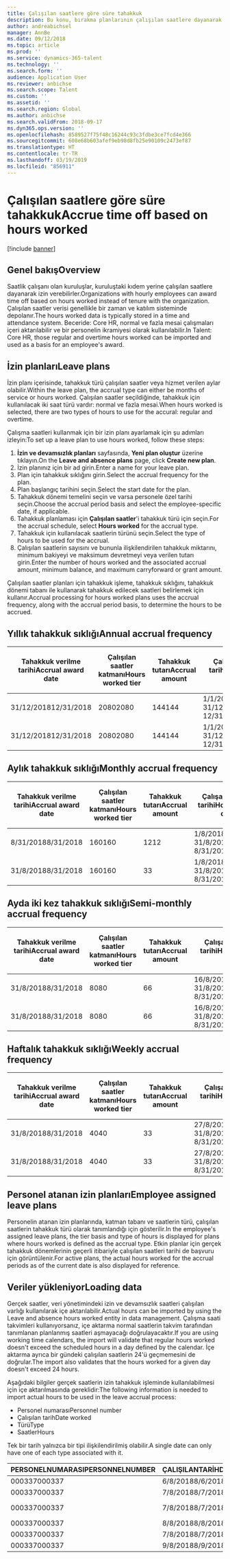 ```yaml
---
title: Çalışılan saatlere göre süre tahakkuk
description: Bu konu, bırakma planlarının çalışılan saatlere dayanarak süre tahakkuk edilmesini yapılandırmayı anlatır.
author: andreabichsel
manager: AnnBe
ms.date: 09/12/2018
ms.topic: article
ms.prod: ''
ms.service: dynamics-365-talent
ms.technology: ''
ms.search.form: ''
audience: Application User
ms.reviewer: anbichse
ms.search.scope: Talent
ms.custom: ''
ms.assetid: ''
ms.search.region: Global
ms.author: anbichse
ms.search.validFrom: 2018-09-17
ms.dyn365.ops.version: ''
ms.openlocfilehash: 8589527f75f48c16244c93c3fdbe3ce7fcd4e366
ms.sourcegitcommit: 608e68b603afef9eb98d8fb25e90109c2473ef87
ms.translationtype: HT
ms.contentlocale: tr-TR
ms.lasthandoff: 03/19/2019
ms.locfileid: "856911"
---
```

# <a name="accrue-time-off-based-on-hours-worked"></a><span data-ttu-id="7213e-103">Çalışılan saatlere göre süre tahakkuk</span><span class="sxs-lookup"><span data-stu-id="7213e-103">Accrue time off based on hours worked</span></span>

[!include [banner](includes/banner.md)]


## <a name="overview"></a><span data-ttu-id="7213e-104">Genel bakış</span><span class="sxs-lookup"><span data-stu-id="7213e-104">Overview</span></span>

<span data-ttu-id="7213e-105">Saatlik çalışanı olan kuruluşlar, kuruluştaki kıdem yerine çalışılan saatlere dayanarak izin verebilirler.</span><span class="sxs-lookup"><span data-stu-id="7213e-105">Organizations with hourly employees can award time off based on hours worked instead of tenure with the organization.</span></span> <span data-ttu-id="7213e-106">Çalışılan saatler verisi genellikle bir zaman ve katılım sisteminde depolanır.</span><span class="sxs-lookup"><span data-stu-id="7213e-106">The hours worked data is typically stored in a time and attendance system.</span></span> <span data-ttu-id="7213e-107">Beceride: Core HR, normal ve fazla mesai çalışmaları içeri aktarılabilir ve bir personelin ikramiyesi olarak kullanılabilir.</span><span class="sxs-lookup"><span data-stu-id="7213e-107">In Talent: Core HR, those regular and overtime hours worked can be imported and used as a basis for an employee's award.</span></span>

## <a name="leave-plans"></a><span data-ttu-id="7213e-108">İzin planları</span><span class="sxs-lookup"><span data-stu-id="7213e-108">Leave plans</span></span>

<span data-ttu-id="7213e-109">İzin planı içerisinde, tahakkuk türü çalışılan saatler veya hizmet verilen aylar olabilir.</span><span class="sxs-lookup"><span data-stu-id="7213e-109">Within the leave plan, the accrual type can either be months of service or hours worked.</span></span> <span data-ttu-id="7213e-110">Çalışılan saatler seçildiğinde, tahakkuk için kullanılacak iki saat türü vardır: normal ve fazla mesai.</span><span class="sxs-lookup"><span data-stu-id="7213e-110">When hours worked is selected, there are two types of hours to use for the accural: regular and overtime.</span></span>

<span data-ttu-id="7213e-111">Çalışma saatleri kullanmak için bir izin planı ayarlamak için şu adımları izleyin:</span><span class="sxs-lookup"><span data-stu-id="7213e-111">To set up a leave plan to use hours worked, follow these steps:</span></span>

1. <span data-ttu-id="7213e-112">**İzin ve devamsızlık planları** sayfasında, **Yeni plan oluştur** üzerine tıklayın.</span><span class="sxs-lookup"><span data-stu-id="7213e-112">On the **Leave and absence plans** page, click **Create new plan**.</span></span>
2. <span data-ttu-id="7213e-113">İzin planınız için bir ad girin.</span><span class="sxs-lookup"><span data-stu-id="7213e-113">Enter a name for your leave plan.</span></span>
3. <span data-ttu-id="7213e-114">Plan için tahakkuk sıklığını girin.</span><span class="sxs-lookup"><span data-stu-id="7213e-114">Select the accrual frequency for the plan.</span></span>
5. <span data-ttu-id="7213e-115">Plan başlangıç tarihini seçin.</span><span class="sxs-lookup"><span data-stu-id="7213e-115">Select the start date for the plan.</span></span>
6. <span data-ttu-id="7213e-116">Tahakkuk dönemi temelini seçin ve varsa personele özel tarihi seçin.</span><span class="sxs-lookup"><span data-stu-id="7213e-116">Choose the accrual period basis and select the employee-specific date, if applicable.</span></span>
7. <span data-ttu-id="7213e-117">Tahakkuk planlaması için **Çalışılan saatler**'i tahakkuk türü için seçin.</span><span class="sxs-lookup"><span data-stu-id="7213e-117">For the accrual schedule, select **Hours worked** for the accrual type.</span></span>
8. <span data-ttu-id="7213e-118">Tahakkuk için kullanılacak saatlerin türünü seçin.</span><span class="sxs-lookup"><span data-stu-id="7213e-118">Select the type of hours to be used for the accrual.</span></span>
9. <span data-ttu-id="7213e-119">Çalışılan saatlerin sayısını ve bununla ilişkilendirilen tahakkuk miktarını, minimum bakiyeyi ve maksimum devretmeyi veya verilen tutarı girin.</span><span class="sxs-lookup"><span data-stu-id="7213e-119">Enter the number of hours worked and the associated accrual amount, minimum balance, and maximum carryforward or grant amount.</span></span>

<span data-ttu-id="7213e-120">Çalışılan saatler planları için tahakkuk işleme, tahakkuk sıklığını, tahakkuk dönemi tabanı ile kullanarak tahakkuk edilecek saatleri belirlemek için kullanır.</span><span class="sxs-lookup"><span data-stu-id="7213e-120">Accrual processing for hours worked plans uses the accrual frequency, along with the accrual period basis, to determine the hours to be accrued.</span></span>

## <a name="annual-accrual-frequency"></a><span data-ttu-id="7213e-121">Yıllık tahakkuk sıklığı</span><span class="sxs-lookup"><span data-stu-id="7213e-121">Annual accrual frequency</span></span>

| <span data-ttu-id="7213e-122">Tahakkuk verilme tarihi</span><span class="sxs-lookup"><span data-stu-id="7213e-122">Accrual award date</span></span>    | <span data-ttu-id="7213e-123">Çalışılan saatler katmanı</span><span class="sxs-lookup"><span data-stu-id="7213e-123">Hours worked tier</span></span>    | <span data-ttu-id="7213e-124">Tahakkuk tutarı</span><span class="sxs-lookup"><span data-stu-id="7213e-124">Accrual amount</span></span>        | <span data-ttu-id="7213e-125">Çalışan saatlerin tarihi</span><span class="sxs-lookup"><span data-stu-id="7213e-125">Hours worked dates</span></span>   | <span data-ttu-id="7213e-126">Çalışılan gerçek saatler</span><span class="sxs-lookup"><span data-stu-id="7213e-126">Hours worked actuals</span></span>| <span data-ttu-id="7213e-127">İkramiye</span><span class="sxs-lookup"><span data-stu-id="7213e-127">Award</span></span>               |
| --------------------- | -------------------- | --------------------- | -------------------- |-------------------- |-------------------- |
| <span data-ttu-id="7213e-128">31/12/2018</span><span class="sxs-lookup"><span data-stu-id="7213e-128">12/31/2018</span></span>            | <span data-ttu-id="7213e-129">2080</span><span class="sxs-lookup"><span data-stu-id="7213e-129">2080</span></span>                 | <span data-ttu-id="7213e-130">144</span><span class="sxs-lookup"><span data-stu-id="7213e-130">144</span></span>                   | <span data-ttu-id="7213e-131">1/1/2018-31/12/2018</span><span class="sxs-lookup"><span data-stu-id="7213e-131">1/1/2018-12/31/2018</span></span>  | <span data-ttu-id="7213e-132">2085</span><span class="sxs-lookup"><span data-stu-id="7213e-132">2085</span></span>                | <span data-ttu-id="7213e-133">144</span><span class="sxs-lookup"><span data-stu-id="7213e-133">144</span></span>                 |        
| <span data-ttu-id="7213e-134">31/12/2018</span><span class="sxs-lookup"><span data-stu-id="7213e-134">12/31/2018</span></span>            | <span data-ttu-id="7213e-135">2080</span><span class="sxs-lookup"><span data-stu-id="7213e-135">2080</span></span>                 | <span data-ttu-id="7213e-136">144</span><span class="sxs-lookup"><span data-stu-id="7213e-136">144</span></span>                   | <span data-ttu-id="7213e-137">1/1/2018-31/12/2018</span><span class="sxs-lookup"><span data-stu-id="7213e-137">1/1/2018-12/31/2018</span></span>  | <span data-ttu-id="7213e-138">2000</span><span class="sxs-lookup"><span data-stu-id="7213e-138">2000</span></span>                | <span data-ttu-id="7213e-139">0</span><span class="sxs-lookup"><span data-stu-id="7213e-139">0</span></span>                 |


## <a name="monthly-accrual-frequency"></a><span data-ttu-id="7213e-140">Aylık tahakkuk sıklığı</span><span class="sxs-lookup"><span data-stu-id="7213e-140">Monthly accrual frequency</span></span>

| <span data-ttu-id="7213e-141">Tahakkuk verilme tarihi</span><span class="sxs-lookup"><span data-stu-id="7213e-141">Accrual award date</span></span>    | <span data-ttu-id="7213e-142">Çalışılan saatler katmanı</span><span class="sxs-lookup"><span data-stu-id="7213e-142">Hours worked tier</span></span>    | <span data-ttu-id="7213e-143">Tahakkuk tutarı</span><span class="sxs-lookup"><span data-stu-id="7213e-143">Accrual amount</span></span>        | <span data-ttu-id="7213e-144">Çalışan saatlerin tarihi</span><span class="sxs-lookup"><span data-stu-id="7213e-144">Hours worked dates</span></span>   | <span data-ttu-id="7213e-145">Çalışılan gerçek saatler</span><span class="sxs-lookup"><span data-stu-id="7213e-145">Hours worked actuals</span></span>| <span data-ttu-id="7213e-146">İkramiye</span><span class="sxs-lookup"><span data-stu-id="7213e-146">Award</span></span>               |
| --------------------- | -------------------- | --------------------- | -------------------- |-------------------- |-------------------- |
| <span data-ttu-id="7213e-147">8/31/2018</span><span class="sxs-lookup"><span data-stu-id="7213e-147">8/31/2018</span></span>             | <span data-ttu-id="7213e-148">160</span><span class="sxs-lookup"><span data-stu-id="7213e-148">160</span></span>                  | <span data-ttu-id="7213e-149">12</span><span class="sxs-lookup"><span data-stu-id="7213e-149">12</span></span>                    | <span data-ttu-id="7213e-150">1/8/2018-31/8/2018</span><span class="sxs-lookup"><span data-stu-id="7213e-150">8/1/2018-8/31/2018</span></span>   | <span data-ttu-id="7213e-151">184</span><span class="sxs-lookup"><span data-stu-id="7213e-151">184</span></span>                 | <span data-ttu-id="7213e-152">12</span><span class="sxs-lookup"><span data-stu-id="7213e-152">12</span></span>                  |        
| <span data-ttu-id="7213e-153">31/8/2018</span><span class="sxs-lookup"><span data-stu-id="7213e-153">8/31/2018</span></span>             | <span data-ttu-id="7213e-154">160</span><span class="sxs-lookup"><span data-stu-id="7213e-154">160</span></span>                  | <span data-ttu-id="7213e-155">3</span><span class="sxs-lookup"><span data-stu-id="7213e-155">3</span></span>                     | <span data-ttu-id="7213e-156">1/8/2018-31/8/2018</span><span class="sxs-lookup"><span data-stu-id="7213e-156">8/1/2018-8/31/2018</span></span>   | <span data-ttu-id="7213e-157">184</span><span class="sxs-lookup"><span data-stu-id="7213e-157">184</span></span>                 | <span data-ttu-id="7213e-158">3</span><span class="sxs-lookup"><span data-stu-id="7213e-158">3</span></span>                   |

## <a name="semi-monthly-accrual-frequency"></a><span data-ttu-id="7213e-159">Ayda iki kez tahakkuk sıklığı</span><span class="sxs-lookup"><span data-stu-id="7213e-159">Semi-monthly accrual frequency</span></span>

| <span data-ttu-id="7213e-160">Tahakkuk verilme tarihi</span><span class="sxs-lookup"><span data-stu-id="7213e-160">Accrual award date</span></span>    | <span data-ttu-id="7213e-161">Çalışılan saatler katmanı</span><span class="sxs-lookup"><span data-stu-id="7213e-161">Hours worked tier</span></span>    | <span data-ttu-id="7213e-162">Tahakkuk tutarı</span><span class="sxs-lookup"><span data-stu-id="7213e-162">Accrual amount</span></span>        | <span data-ttu-id="7213e-163">Çalışan saatlerin tarihi</span><span class="sxs-lookup"><span data-stu-id="7213e-163">Hours worked dates</span></span>   | <span data-ttu-id="7213e-164">Çalışılan gerçek saatler</span><span class="sxs-lookup"><span data-stu-id="7213e-164">Hours worked actuals</span></span>| <span data-ttu-id="7213e-165">İkramiye</span><span class="sxs-lookup"><span data-stu-id="7213e-165">Award</span></span>               |
| --------------------- | -------------------- | --------------------- | -------------------- |-------------------- |-------------------- |
| <span data-ttu-id="7213e-166">31/8/2018</span><span class="sxs-lookup"><span data-stu-id="7213e-166">8/31/2018</span></span>             | <span data-ttu-id="7213e-167">80</span><span class="sxs-lookup"><span data-stu-id="7213e-167">80</span></span>                   | <span data-ttu-id="7213e-168">6</span><span class="sxs-lookup"><span data-stu-id="7213e-168">6</span></span>                     | <span data-ttu-id="7213e-169">16/8/2018-31/8/2018</span><span class="sxs-lookup"><span data-stu-id="7213e-169">8/16/2018-8/31/2018</span></span>  | <span data-ttu-id="7213e-170">81</span><span class="sxs-lookup"><span data-stu-id="7213e-170">81</span></span>                  | <span data-ttu-id="7213e-171">6</span><span class="sxs-lookup"><span data-stu-id="7213e-171">6</span></span>                  |        
| <span data-ttu-id="7213e-172">31/8/2018</span><span class="sxs-lookup"><span data-stu-id="7213e-172">8/31/2018</span></span>             | <span data-ttu-id="7213e-173">80</span><span class="sxs-lookup"><span data-stu-id="7213e-173">80</span></span>                   | <span data-ttu-id="7213e-174">6</span><span class="sxs-lookup"><span data-stu-id="7213e-174">6</span></span>                     | <span data-ttu-id="7213e-175">16/8/2018-31/8/2018</span><span class="sxs-lookup"><span data-stu-id="7213e-175">8/16/2018-8/31/2018</span></span>  | <span data-ttu-id="7213e-176">75</span><span class="sxs-lookup"><span data-stu-id="7213e-176">75</span></span>                  | <span data-ttu-id="7213e-177">0</span><span class="sxs-lookup"><span data-stu-id="7213e-177">0</span></span>                   |

## <a name="weekly-accrual-frequency"></a><span data-ttu-id="7213e-178">Haftalık tahakkuk sıklığı</span><span class="sxs-lookup"><span data-stu-id="7213e-178">Weekly accrual frequency</span></span>

| <span data-ttu-id="7213e-179">Tahakkuk verilme tarihi</span><span class="sxs-lookup"><span data-stu-id="7213e-179">Accrual award date</span></span>    | <span data-ttu-id="7213e-180">Çalışılan saatler katmanı</span><span class="sxs-lookup"><span data-stu-id="7213e-180">Hours worked tier</span></span>    | <span data-ttu-id="7213e-181">Tahakkuk tutarı</span><span class="sxs-lookup"><span data-stu-id="7213e-181">Accrual amount</span></span>        | <span data-ttu-id="7213e-182">Çalışan saatlerin tarihi</span><span class="sxs-lookup"><span data-stu-id="7213e-182">Hours worked dates</span></span>   | <span data-ttu-id="7213e-183">Çalışılan gerçek saatler</span><span class="sxs-lookup"><span data-stu-id="7213e-183">Hours worked actuals</span></span>| <span data-ttu-id="7213e-184">İkramiye</span><span class="sxs-lookup"><span data-stu-id="7213e-184">Award</span></span>               |
| --------------------- | -------------------- | --------------------- | -------------------- |-------------------- |-------------------- |
| <span data-ttu-id="7213e-185">31/8/2018</span><span class="sxs-lookup"><span data-stu-id="7213e-185">8/31/2018</span></span>             | <span data-ttu-id="7213e-186">40</span><span class="sxs-lookup"><span data-stu-id="7213e-186">40</span></span>                   | <span data-ttu-id="7213e-187">3</span><span class="sxs-lookup"><span data-stu-id="7213e-187">3</span></span>                     | <span data-ttu-id="7213e-188">27/8/2018-31/8/2018</span><span class="sxs-lookup"><span data-stu-id="7213e-188">8/27/2018-8/31/2018</span></span>  | <span data-ttu-id="7213e-189">42</span><span class="sxs-lookup"><span data-stu-id="7213e-189">42</span></span>                  | <span data-ttu-id="7213e-190">3</span><span class="sxs-lookup"><span data-stu-id="7213e-190">3</span></span>                  |        
| <span data-ttu-id="7213e-191">31/8/2018</span><span class="sxs-lookup"><span data-stu-id="7213e-191">8/31/2018</span></span>             | <span data-ttu-id="7213e-192">40</span><span class="sxs-lookup"><span data-stu-id="7213e-192">40</span></span>                   | <span data-ttu-id="7213e-193">3</span><span class="sxs-lookup"><span data-stu-id="7213e-193">3</span></span>                     | <span data-ttu-id="7213e-194">27/8/2018-31/8/2018</span><span class="sxs-lookup"><span data-stu-id="7213e-194">8/27/2018-8/31/2018</span></span>  | <span data-ttu-id="7213e-195">35</span><span class="sxs-lookup"><span data-stu-id="7213e-195">35</span></span>                  | <span data-ttu-id="7213e-196">0</span><span class="sxs-lookup"><span data-stu-id="7213e-196">0</span></span>                   |

## <a name="employee-assigned-leave-plans"></a><span data-ttu-id="7213e-197">Personel atanan izin planları</span><span class="sxs-lookup"><span data-stu-id="7213e-197">Employee assigned leave plans</span></span>

<span data-ttu-id="7213e-198">Personelin atanan izin planlarında, katman tabanı ve saatlerin türü, çalışılan saatlerin tahakkuk türü olarak tanımlandığı için gösterilir.</span><span class="sxs-lookup"><span data-stu-id="7213e-198">In the employee's assigned leave plans, the tier basis and type of hours is displayed for plans where hours worked is defined as the accrual type.</span></span> <span data-ttu-id="7213e-199">Etkin planlar için gerçek tahakkuk dönemlerinin geçerli itibariyle çalışılan saatleri tarihi de başvuru için görüntülenir.</span><span class="sxs-lookup"><span data-stu-id="7213e-199">For active plans, the actual hours worked for the accrual periods as of the current date is also displayed for reference.</span></span> 

## <a name="loading-data"></a><span data-ttu-id="7213e-200">Veriler yükleniyor</span><span class="sxs-lookup"><span data-stu-id="7213e-200">Loading data</span></span>

<span data-ttu-id="7213e-201">Gerçek saatler, veri yönetimindeki izin ve devamsızlık saatleri çalışılan varlığı kullanılarak içe aktarılabilir.</span><span class="sxs-lookup"><span data-stu-id="7213e-201">Actual hours can be imported by using the Leave and absence hours worked entity in data management.</span></span> <span data-ttu-id="7213e-202">Çalışma saati takvimleri kullanıyorsanız, içe aktarma normal saatlerin takvim tarafından tanımlanan planlanmış saatleri aşmayacağı doğrulayacaktır.</span><span class="sxs-lookup"><span data-stu-id="7213e-202">If you are using working time calendars, the import will validate that regular hours worked doesn't exceed the scheduled hours in a day defined by the calendar.</span></span> <span data-ttu-id="7213e-203">İçe aktarma ayrıca bir gündeki çalışılan saatlerin 24'ü geçmemesini de doğrular.</span><span class="sxs-lookup"><span data-stu-id="7213e-203">The import also validates that the hours worked for a given day doesn't exceed 24 hours.</span></span> 

<span data-ttu-id="7213e-204">Aşağıdaki bilgiler gerçek saatlerin izin tahakkuk işleminde kullanılabilmesi için içe aktarılmasında gereklidir:</span><span class="sxs-lookup"><span data-stu-id="7213e-204">The following information is needed to import actual hours to be used in the leave accrual process:</span></span>

+ <span data-ttu-id="7213e-205">Personel numarası</span><span class="sxs-lookup"><span data-stu-id="7213e-205">Personnel number</span></span> 
+ <span data-ttu-id="7213e-206">Çalışılan tarih</span><span class="sxs-lookup"><span data-stu-id="7213e-206">Date worked</span></span>
+ <span data-ttu-id="7213e-207">Türü</span><span class="sxs-lookup"><span data-stu-id="7213e-207">Type</span></span>
+ <span data-ttu-id="7213e-208">Saatler</span><span class="sxs-lookup"><span data-stu-id="7213e-208">Hours</span></span>

<span data-ttu-id="7213e-209">Tek bir tarih yalnızca bir tipi ilişkilendirilmiş olabilir.</span><span class="sxs-lookup"><span data-stu-id="7213e-209">A single date can only have one of each type associated with it.</span></span>

| <span data-ttu-id="7213e-210">PERSONELNUMARASI</span><span class="sxs-lookup"><span data-stu-id="7213e-210">PERSONNELNUMBER</span></span>       | <span data-ttu-id="7213e-211">ÇALIŞILANTARİH</span><span class="sxs-lookup"><span data-stu-id="7213e-211">DATEWORKED</span></span>           | <span data-ttu-id="7213e-212">TÜR</span><span class="sxs-lookup"><span data-stu-id="7213e-212">TYPE</span></span>                  | <span data-ttu-id="7213e-213">SAATLER</span><span class="sxs-lookup"><span data-stu-id="7213e-213">HOURS</span></span>                |
| --------------------- | -------------------- | --------------------- | -------------------- |
| <span data-ttu-id="7213e-214">000337</span><span class="sxs-lookup"><span data-stu-id="7213e-214">000337</span></span>                | <span data-ttu-id="7213e-215">6/8/2018</span><span class="sxs-lookup"><span data-stu-id="7213e-215">8/6/2018</span></span>             | <span data-ttu-id="7213e-216">Normal</span><span class="sxs-lookup"><span data-stu-id="7213e-216">Regular</span></span>               | <span data-ttu-id="7213e-217">8</span><span class="sxs-lookup"><span data-stu-id="7213e-217">8</span></span>                    |       
| <span data-ttu-id="7213e-218">000337</span><span class="sxs-lookup"><span data-stu-id="7213e-218">000337</span></span>                | <span data-ttu-id="7213e-219">7/8/2018</span><span class="sxs-lookup"><span data-stu-id="7213e-219">8/7/2018</span></span>             | <span data-ttu-id="7213e-220">Normal</span><span class="sxs-lookup"><span data-stu-id="7213e-220">Regular</span></span>               | <span data-ttu-id="7213e-221">8</span><span class="sxs-lookup"><span data-stu-id="7213e-221">8</span></span>                    |
| <span data-ttu-id="7213e-222">000337</span><span class="sxs-lookup"><span data-stu-id="7213e-222">000337</span></span>                | <span data-ttu-id="7213e-223">7/8/2018</span><span class="sxs-lookup"><span data-stu-id="7213e-223">8/7/2018</span></span>             | <span data-ttu-id="7213e-224">Fazla mesai</span><span class="sxs-lookup"><span data-stu-id="7213e-224">Overtime</span></span>              | <span data-ttu-id="7213e-225">3</span><span class="sxs-lookup"><span data-stu-id="7213e-225">3</span></span>                    |
| <span data-ttu-id="7213e-226">000337</span><span class="sxs-lookup"><span data-stu-id="7213e-226">000337</span></span>                | <span data-ttu-id="7213e-227">8/8/2018</span><span class="sxs-lookup"><span data-stu-id="7213e-227">8/8/2018</span></span>             | <span data-ttu-id="7213e-228">Normal</span><span class="sxs-lookup"><span data-stu-id="7213e-228">Regular</span></span>               | <span data-ttu-id="7213e-229">8</span><span class="sxs-lookup"><span data-stu-id="7213e-229">8</span></span>                    |
| <span data-ttu-id="7213e-230">000337</span><span class="sxs-lookup"><span data-stu-id="7213e-230">000337</span></span>                | <span data-ttu-id="7213e-231">7/8/2018</span><span class="sxs-lookup"><span data-stu-id="7213e-231">8/7/2018</span></span>             | <span data-ttu-id="7213e-232">Normal</span><span class="sxs-lookup"><span data-stu-id="7213e-232">Regular</span></span>               | <span data-ttu-id="7213e-233">8</span><span class="sxs-lookup"><span data-stu-id="7213e-233">8</span></span>                    |
| <span data-ttu-id="7213e-234">000337</span><span class="sxs-lookup"><span data-stu-id="7213e-234">000337</span></span>                | <span data-ttu-id="7213e-235">9/8/2018</span><span class="sxs-lookup"><span data-stu-id="7213e-235">8/9/2018</span></span>             | <span data-ttu-id="7213e-236">Normal</span><span class="sxs-lookup"><span data-stu-id="7213e-236">Regular</span></span>               | <span data-ttu-id="7213e-237">8</span><span class="sxs-lookup"><span data-stu-id="7213e-237">8</span></span>                    |
